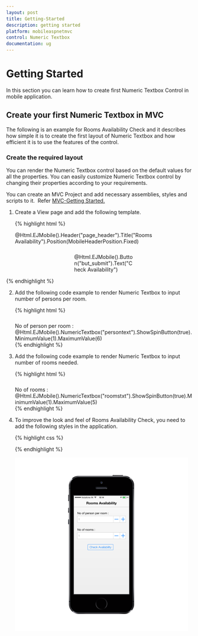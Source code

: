 ```yaml
---
layout: post
title: Getting-Started
description: getting started 
platform: mobileaspnetmvc
control: Numeric Textbox
documentation: ug
---
```


# Getting Started 

In this section you can learn how to create first Numeric Textbox Control in mobile application.

## Create your first Numeric Textbox in MVC

The following is an example for Rooms Availability Check and it describes how simple it is to create the first layout of Numeric Textbox and how efficient it is to use the features of the control.

### Create the required layout

You can render the Numeric Textbox control based on the default values for all the properties. You can easily customize Numeric Textbox control by changing their properties according to your requirements.

You can create an MVC Project and add necessary assemblies, styles and scripts to it.  Refer [MVC-Getting Started.](http://help.syncfusion.com/ug/js/Documents/gettingstartedwithmv.htm)

1. Create a View page and add the following template.
   
   {% highlight html %}
   <!--Page Header-->
   @Html.EJMobile().Header("page_header").Title("Rooms Availability").Position(MobileHeaderPosition.Fixed)
   <div id="content" class="content">
   <div class="content_area">
   <!--Numeric TextBox 1 code here-->
   <!--Numeric TextBox 2 code here-->
   <div class="text_row button_cnt">
   @Html.EJMobile().Button("but_submit").Text("Check Availability")                        
   </div>
   </div>
   </div>    
  {% endhighlight %}

2. Add the following code example to render Numeric Textbox to input number of persons per room.

   {% highlight html %}
   <!--Numeric TextBox 1 code-->
   <div class="text_row">
   <label>No of person per room :</label>
   @Html.EJMobile().NumericTextbox("persontext").ShowSpinButton(true).MinimumValue(1).MaximumValue(6)
   </div>
   {% endhighlight %}





3. Add the following code example to render Numeric Textbox to input number of rooms needed.

   {% highlight html %}
   <!--Numeric TextBox 2 code-->
   <div class="text_row">
   <label>No of rooms :</label>
   @Html.EJMobile().NumericTextbox("roomstxt").ShowSpinButton(true).MinimumValue(1).MaximumValue(5)
   </div>
   {% endhighlight %}





4. To improve the look and feel of Rooms Availability Check, you need to add the following styles in the application.
   
   {% highlight css %}
   <style>
  .content_area {
   margin-top: 45px;
   padding: 20px;
   }
  .content {
   max-width: 480px;
   margin: 0 auto;
   }
  .text_row {
   margin-top: 25px;
   }
  .button_cnt {
   width: 160px;
   margin-left: auto;
   margin-right: auto;
   }
   </style>
  {% endhighlight %}




![](Getting-Started_images/Getting-Started_img1.png)



